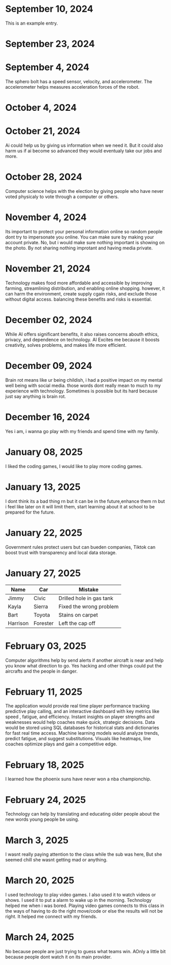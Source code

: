 # September 10, 2024

This is an example entry.
# September 23, 2024
# September 4, 2024
The sphero bolt has a speed sensor, velocity, and accelerometer.
The accelerometer helps measures acceleration forces of the robot.                                                                             
# October 4, 2024
# October 21, 2024
Ai could help us by giving us information when we need it.
But it could also harm us if ai become so advanced they would eventualy take our jobs and more.
# October 28, 2024
Computer science helps with the election by giving people who have never voted physicaly to vote through a computer or others.
# November 4, 2024
Its important to protect your personal information online so random people dont try to impersonate you online. You can make sure by making your account private. No, but i would make sure nothing important is showing on the photo. By not sharing nothing improtant and having media private.
# November 21, 2024
Technology makes food more affordable and accessible by improving farming, streamlining distribution, and enabling online shopping. however, it can harm the environment, create supply cgain risks, and exclude those without digital access. balancing these benefits and risks is essential.
# December 02, 2024
While AI offers significant benefits, it also raises concerns abouth ethics, privacy, and dependence on technology.
AI Excites me because it boosts creativity, solves problems, and makes life more efficient.
# December 09, 2024
Brain rot means like ur being childish, i had a positive impact on my mental well being with social media.
those words dont really mean to much to my experience with technology.
Sometimes is possible but its hard because just say anything is brain rot.
# December 16, 2024
Yes i am, i wanna go play with my friends and spend time with my family.
# January 08, 2025
I liked the coding games, I would like to play more coding games.
# January 13, 2025
I dont think its a bad thing rn but it can be in the future,enhance them rn but i feel like later on it will limit them, start learning about it at school to be prepared for the future.
# January 22, 2025
Government rules protect users but can bueden companies, Tiktok can boost trust with transparency and local data storage.
# January 27, 2025
| Name | Car | Mistake |
|------|-----|---------|
| Jimmy | Civic | Drilled hole in gas tank |
| Kayla | Sierra | Fixed the wrong problem |
| Bart | Toyota | Stains on carpet |
| Harrison | Forester | Left the cap off |
# February 03, 2025
Computer algorithms help by send alerts if another aircraft is near and help you know what direction to go. Yes hacking and other things could put the aircrafts and the people in danger.
# February 11, 2025
The application would provide real time player performance tracking predictive play calling, and an interactive dashboard with key metrics like speed , fatigue, and efficiency. Instant insights on player strengths and weaknesses would help coaches make quick, strategic decisions.
Data would be stored using SQL databases for historical stats and dictionaries for fast real time access. Machine learning models would analyze trends, predict fatigue, and suggest substitutions. Visuals like heatmaps, line coaches optimize plays and gain a competitive edge.
# February 18, 2025
I learned how the phoenix suns have never won a nba championchip.
# February 24, 2025
Technology can help by translating and educating older people about the new words young people be using.
# March 3, 2025
I wasnt really paying attention to the class while the sub was here, But she seemed chill she wasnt getting mad or anything.
# March 20, 2025
I used technology to play video games. I also used it to watch videos or shows. I used it to put a alarm to wake up in the morning.
Technology helped me when i was bored. Playing video games connects to this class in the ways of having to do the right move/code or else the results will not be right. It helped me connect with my friends.
# March 24, 2025
No because people are just trying to guess what teams win. AOnly a little bit because people dont watch it on its main provider.
